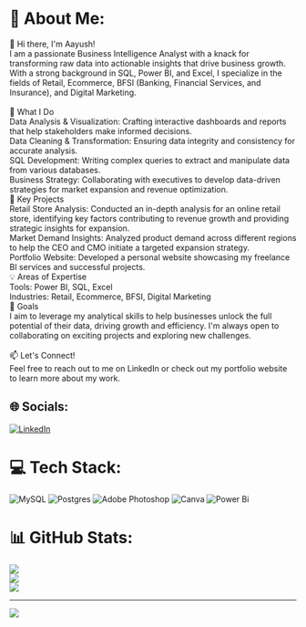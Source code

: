 # 💫 About Me:
👋 Hi there, I'm Aayush!<br>I am a passionate Business Intelligence Analyst with a knack for transforming raw data into actionable insights that drive business growth. With a strong background in SQL, Power BI, and Excel, I specialize in the fields of Retail, Ecommerce, BFSI (Banking, Financial Services, and Insurance), and Digital Marketing.<br><br>🚀 What I Do<br>Data Analysis & Visualization: Crafting interactive dashboards and reports that help stakeholders make informed decisions.<br>Data Cleaning & Transformation: Ensuring data integrity and consistency for accurate analysis.<br>SQL Development: Writing complex queries to extract and manipulate data from various databases.<br>Business Strategy: Collaborating with executives to develop data-driven strategies for market expansion and revenue optimization.<br>🌟 Key Projects<br>Retail Store Analysis: Conducted an in-depth analysis for an online retail store, identifying key factors contributing to revenue growth and providing strategic insights for expansion.<br>Market Demand Insights: Analyzed product demand across different regions to help the CEO and CMO initiate a targeted expansion strategy.<br>Portfolio Website: Developed a personal website showcasing my freelance BI services and successful projects.<br>💡 Areas of Expertise<br>Tools: Power BI, SQL, Excel<br>Industries: Retail, Ecommerce, BFSI, Digital Marketing<br>🎯 Goals<br>I aim to leverage my analytical skills to help businesses unlock the full potential of their data, driving growth and efficiency. I'm always open to collaborating on exciting projects and exploring new challenges.<br><br>📫 Let's Connect!<br>Feel free to reach out to me on LinkedIn or check out my portfolio website to learn more about my work.


## 🌐 Socials:
[![LinkedIn](https://img.shields.io/badge/LinkedIn-%230077B5.svg?logo=linkedin&logoColor=white)](https://linkedin.com/in/https://www.linkedin.com/in/aayush-mehta-37691548am) 

# 💻 Tech Stack:
![MySQL](https://img.shields.io/badge/mysql-4479A1.svg?style=for-the-badge&logo=mysql&logoColor=white) ![Postgres](https://img.shields.io/badge/postgres-%23316192.svg?style=for-the-badge&logo=postgresql&logoColor=white) ![Adobe Photoshop](https://img.shields.io/badge/adobe%20photoshop-%2331A8FF.svg?style=for-the-badge&logo=adobe%20photoshop&logoColor=white) ![Canva](https://img.shields.io/badge/Canva-%2300C4CC.svg?style=for-the-badge&logo=Canva&logoColor=white) ![Power Bi](https://img.shields.io/badge/power_bi-F2C811?style=for-the-badge&logo=powerbi&logoColor=black)
# 📊 GitHub Stats:
![](https://github-readme-stats.vercel.app/api?username=AayushM101&theme=catppuccin_latte&hide_border=true&include_all_commits=false&count_private=false)<br/>
![](https://github-readme-streak-stats.herokuapp.com/?user=AayushM101&theme=catppuccin_latte&hide_border=true)<br/>
![](https://github-readme-stats.vercel.app/api/top-langs/?username=AayushM101&theme=catppuccin_latte&hide_border=true&include_all_commits=false&count_private=false&layout=compact)

---
[![](https://visitcount.itsvg.in/api?id=AayushM101&icon=0&color=0)](https://visitcount.itsvg.in)

<!-- Proudly created with GPRM ( https://gprm.itsvg.in ) -->